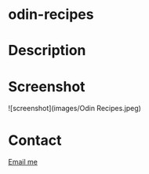 # odin-recipes

# Description

# Screenshot

![screenshot](images/Odin Recipes.jpeg)

# Contact

[Email me](mailto:jessehowell.dev@tutanota)
